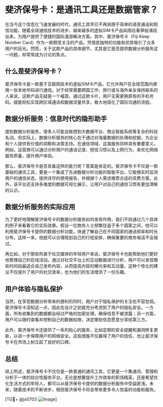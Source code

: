 # 斐济保号卡：是通讯工具还是数据管家？

在当今这个信息化飞速发展的时代，通讯工具早已不再局限于简单的语音通话和短信功能。随着全球通信技术的进步，越来越多的虚拟SIM卡产品如雨后春笋般涌现出来，为用户提供了便捷的国际漫游解决方案。其中，斐济保号卡（Fiji Keep Number Card）作为一款颇受关注的产品，凭借其独特的功能和优势吸引了众多用户的目光。然而，关于这款产品的具体细节，尤其是它是否提供数据分析服务这一问题，却常常成为讨论的焦点。

## 什么是斐济保号卡？

斐济保号卡是一款基于互联网技术的虚拟SIM卡产品，它允许用户在全球范围内使用一张本地号码进行通信。对于经常需要跨国工作、旅行或与海外亲友保持联系的人来说，这款产品无疑是一个福音。通过这款卡片，用户无需更换原有的手机号码，就能轻松实现跨区域通话和数据流量共享，极大地简化了国际沟通的流程。

## 数据分析服务：信息时代的隐形助手

提到数据分析服务，很多人可能会联想到大数据平台、商业智能系统等复杂的科技名词。但实际上，数据分析服务的核心在于通过对海量数据的处理和挖掘，为企业和个人提供有价值的洞察和决策支持。在通信领域，这类服务同样具有重要意义。例如，运营商可以通过分析用户的通话记录、短信习惯以及上网行为，来优化网络服务质量，提升用户体验。

那么，斐济保号卡是否具备这样的能力呢？答案是肯定的。斐济保号卡不仅是一款基础的通讯工具，更是一个集成了先进数据分析功能的智能平台。它能够实时监测用户的通信状态，提供详尽的使用报告，并根据个人需求推荐合适的资费方案。此外，该平台还支持多维度的数据可视化展示，让用户对自己的通信习惯有更加清晰的认识。

## 数据分析服务的实际应用

为了更好地理解斐济保号卡的数据分析服务如何发挥作用，我们不妨通过几个具体的例子来看看它的实际效果。假设一位商务人士频繁往返于多个国家之间，他可以利用斐济保号卡提供的数据分析功能，快速了解自己在不同国家的通话频率和时长分布。这样一来，他就可以合理规划自己的行程安排，确保重要的商务电话不会错过。

再比如，对于那些热衷于社交媒体的年轻用户来说，斐济保号卡也能帮助他们更好地管理自己的在线活动。通过对社交平台上的互动数据进行分析，用户可以发现哪些时间段最适合自己发布内容，从而提高内容的曝光率和互动量。这种个性化的建议不仅提升了用户的社交效率，也为他们的生活增添了一份乐趣。

## 用户体验与隐私保护

当然，在享受数据分析带来的便利的同时，用户对于隐私保护的关注也不容忽视。斐济保号卡深知这一点，因此在设计之初就充分考虑到了用户的隐私安全。一方面，所有收集到的数据都会经过严格的加密处理，确保信息不被泄露；另一方面，用户可以随时查看并控制自己的数据权限，决定哪些信息愿意分享给第三方。

此外，斐济保号卡还提供了一系列贴心的服务，比如定期的安全提醒和漏洞修复更新，以进一步保障用户的网络安全。这些措施不仅赢得了用户的信任，也让斐济保号卡在市场上树立起了良好的口碑。

## 总结

综上所述，斐济保号卡不仅仅是一款普通的通讯工具，它更是一个集通讯、管理和分析于一体的综合性服务平台。无论是想要提升工作效率的职场精英，还是希望优化生活方式的年轻人，都可以从斐济保号卡提供的数据分析服务中受益匪浅。未来，随着技术的不断进步，相信斐济保号卡将会带来更多令人惊喜的功能和服务。

[TG💪+ @jx0703 ![Image](https://github.com/user-attachments/assets/dbca1d08-cadb-493c-b0ec-ad6f7a83f270)]